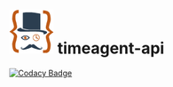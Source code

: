 # <img src="attachments/logo.png" alt="timeagent" width="80"/> timeagent-api

[![Codacy Badge](https://api.codacy.com/project/badge/Grade/b2f8b9a864d344c596775a6ab91196fc)](https://app.codacy.com/manual/MCButcher/timeagent-api?utm_source=github.com&utm_medium=referral&utm_content=MCButcher/timeagent-api&utm_campaign=Badge_Grade_Settings)
